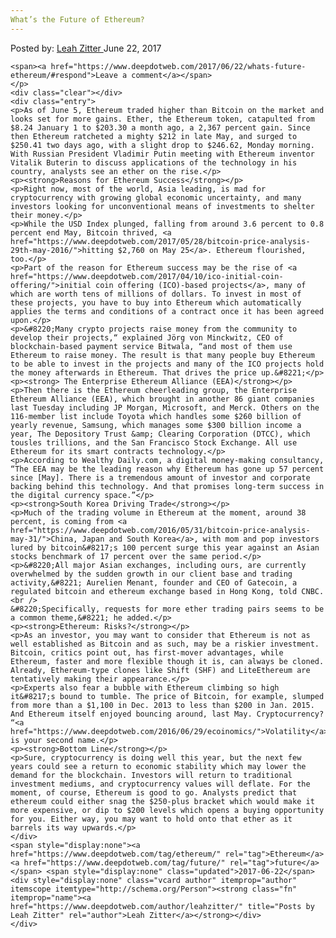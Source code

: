 ```yaml
---
What’s the Future of Ethereum?
---
```

<article class="post-listing post-20794 post type-post status-publish format-standard has-post-thumbnail hentry  tag-ethereum tag-future">
    <div class="post-inner">
        <span>Posted by: <a href="https://www.deepdotweb.com/author/leahzitter/" title="">Leah Zitter </a></span>
    <span>June 22, 2017</span>
    
    <span><a href="https://www.deepdotweb.com/2017/06/22/whats-future-ethereum/#respond">Leave a comment</a></span>
    </p>
    <div class="clear"></div>
    <div class="entry">
    <p>As of June 5, Ethereum traded higher than Bitcoin on the market and looks set for more gains. Ether, the Ethereum token, catapulted from $8.24 January 1 to $203.30 a month ago, a 2,367 percent gain. Since then Ethereum ratcheted a mighty $212 in late May, and surged to $250.41 two days ago, with a slight drop to $246.62, Monday morning. With Russian President Vladimir Putin meeting with Ethereum inventor Vitalik Buterin to discuss applications of the technology in his country, analysts see an ether on the rise.</p>
    <p><strong>Reasons for Ethereum Success</strong></p>
    <p>Right now, most of the world, Asia leading, is mad for cryptocurrency with growing global economic uncertainty, and many investors looking for unconventional means of investments to shelter their money.</p>
    <p>While the USD Index plunged, falling from around 3.6 percent to 0.8 percent end May, Bitcoin thrived, <a href="https://www.deepdotweb.com/2017/05/28/bitcoin-price-analysis-29th-may-2016/">hitting $2,760 on May 25</a>. Ethereum flourished, too.</p>
    <p>Part of the reason for Ethereum success may be the rise of <a href="https://www.deepdotweb.com/2017/04/10/ico-initial-coin-offering/">initial coin offering (ICO)-based projects</a>, many of which are worth tens of millions of dollars. To invest in most of these projects, you have to buy into Ethereum which automatically applies the terms and conditions of a contract once it has been agreed upon.</p>
    <p>&#8220;Many crypto projects raise money from the community to develop their projects,“ explained Jörg von Minckwitz, CEO of blockchain-based payment service Bitwala, “and most of them use Ethereum to raise money. The result is that many people buy Ethereum to be able to invest in the projects and many of the ICO projects hold the money afterwards in Ethereum. That drives the price up.&#8221;</p>
    <p><strong> The Enterprise Ethereum Alliance (EEA)</strong></p>
    <p>Then there is the Ethereum cheerleading group, the Enterprise Ethereum Alliance (EEA), which brought in another 86 giant companies last Tuesday including JP Morgan, Microsoft, and Merck. Others on the 116-member list include Toyota which handles some $260 billion of yearly revenue, Samsung, which manages some $300 billion income a year, The Depository Trust &amp; Clearing Corporation (DTCC), which tousles trillions, and the San Francisco Stock Exchange. All use Ethereum for its smart contracts technology.</p>
    <p>According to Wealthy Daily.com, a digital money-making consultancy, “The EEA may be the leading reason why Ethereum has gone up 57 percent since [May]. There is a tremendous amount of investor and corporate backing behind this technology. And that promises long-term success in the digital currency space.”</p>
    <p><strong>South Korea Driving Trade</strong></p>
    <p>Much of the trading volume in Ethereum at the moment, around 38 percent, is coming from <a href="https://www.deepdotweb.com/2016/05/31/bitcoin-price-analysis-may-31/">China, Japan and South Korea</a>, with mom and pop investors lured by bitcoin&#8217;s 100 percent surge this year against an Asian stocks benchmark of 17 percent over the same period.</p>
    <p>&#8220;All major Asian exchanges, including ours, are currently overwhelmed by the sudden growth in our client base and trading activity,&#8221; Aurelien Menant, founder and CEO of Gatecoin, a regulated bitcoin and ethereum exchange based in Hong Kong, told CNBC.<br />
    &#8220;Specifically, requests for more ether trading pairs seems to be a common theme,&#8221; he added.</p>
    <p><strong>Ethereum: Risks?</strong></p>
    <p>As an investor, you may want to consider that Ethereum is not as well established as Bitcoin and as such, may be a riskier investment. Bitcoin, critics point out, has first-mover advantages, while Ethereum, faster and more flexible though it is, can always be cloned. Already, Ethereum-type clones like Shift (SHF) and LiteEthereum are tentatively making their appearance.</p>
    <p>Experts also fear a bubble with Ethereum climbing so high it&#8217;s bound to tumble. The price of Bitcoin, for example, slumped from more than a $1,100 in Dec. 2013 to less than $200 in Jan. 2015. And Ethereum itself enjoyed bouncing around, last May. Cryptocurrency? “<a href="https://www.deepdotweb.com/2016/06/29/ecoinomics/">Volatility</a>” is your second name.</p>
    <p><strong>Bottom Line</strong></p>
    <p>Sure, cryptocurrency is doing well this year, but the next few years could see a return to economic stability which may lower the demand for the blockchain. Investors will return to traditional investment mediums, and cryptocurrency values will deflate. For the moment, of course, Ethereum is good to go. Analysts predict that ethereum could either snag the $250-plus bracket which would make it more expensive, or dip to $200 levels which opens a buying opportunity for you. Either way, you may want to hold onto that ether as it barrels its way upwards.</p>
    </div>
    <span style="display:none"><a href="https://www.deepdotweb.com/tag/ethereum/" rel="tag">Ethereum</a> <a href="https://www.deepdotweb.com/tag/future/" rel="tag">future</a></span> <span style="display:none" class="updated">2017-06-22</span>
    <div style="display:none" class="vcard author" itemprop="author" itemscope itemtype="http://schema.org/Person"><strong class="fn" itemprop="name"><a href="https://www.deepdotweb.com/author/leahzitter/" title="Posts by Leah Zitter" rel="author">Leah Zitter</a></strong></div>
    </div>
</article>

